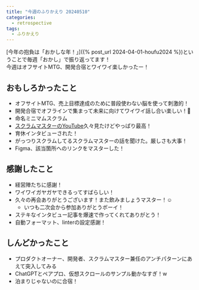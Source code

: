 ```yaml
---
title: "今週のふりかえり 20240510"
categories:
  - retrospective
tags:
  - ふりかえり
---
```


[今年の抱負は「おかしな年！」]({% post_url 2024-04-01-houfu2024 %})ということで毎週「おかし」で振り返ってます！  
今週はオフサイトMTG、開発合宿とワイワイ楽しかったー！

## おもしろかったこと

- オフサイトMTG、売上目標達成のために普段使わない脳を使って刺激的！
- 開発合宿でオフラインで集まって未来に向けてワイワイ話し合い楽しい！🥳
- 命名ミニマムスクラム
- [スクラムマスターのYouTube](https://www.youtube.com/watch?v=NcWDx-XXISY)久々見たけどやっぱり最高！
- 育休インタビューされた！
- がっつりスクラムしてるスクラムマスターの話を聞けた。厳しさも大事！
- Figma、該当箇所へのリンクをマスターした！

## 感謝したこと

- 経営陣たちに感謝！
- ワイワイガヤガヤできるってすばらしい！
- 久々の再会ありがとうございます！また飲みましょうマスター！☺️
  - いつも二次会から参加ありがとうボーイ！
- ステキなインタビュー記事を爆速で作ってくれてありがとう！
- 自動フォーマット、linterの設定感謝！

## しんどかったこと

- プロダクトオーナー、開発者、スクラムマスター兼任のアンチパターンにあえて突入してみる
- ChatGPTとペアプロ、仮想スクロールのサンプル動かなすぎ！w
- 泊まりじゃないのに合宿！
